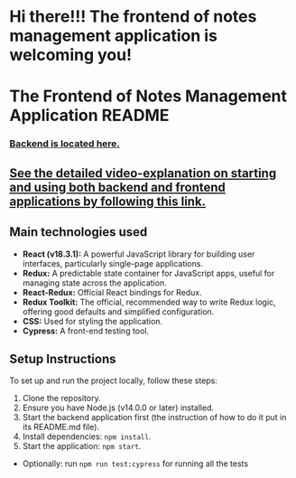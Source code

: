 # Hi there!!! The frontend of notes management application is welcoming you!

# The Frontend of Notes Management Application README

### [Backend is located here.](https://github.com/VdBondarev/notes_management_app_backend)

## [See the detailed video-explanation on starting and using both backend and frontend applications by following this link.](https://www.loom.com/share/7ec76ef8a02144bb93836066957f34ce?sid=b76b5c6e-363f-4e58-9848-03c076361ea4)

## Main technologies used

- **React (v18.3.1):** A powerful JavaScript library for building user interfaces, particularly single-page applications.
- **Redux:** A predictable state container for JavaScript apps, useful for managing state across the application.
- **React-Redux:** Official React bindings for Redux.
- **Redux Toolkit:** The official, recommended way to write Redux logic, offering good defaults and simplified configuration.
- **CSS:** Used for styling the application.
- **Cypress:** A front-end testing tool.

## Setup Instructions

To set up and run the project locally, follow these steps:

1. Clone the repository.
2. Ensure you have Node.js (v14.0.0 or later) installed.
3. Start the backend application first (the instruction of how to do it put in its README.md file).
4. Install dependencies: `npm install`.
5. Start the application: `npm start`.
- Optionally: run `npm run test:cypress` for running all the tests
